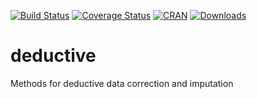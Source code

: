[![Build Status](https://travis-ci.org/data-cleaning/deductive.svg?branch=master)](https://travis-ci.org/data-cleaning/deductive)
[![Coverage Status](https://coveralls.io/repos/data-cleaning/deductive/badge.svg?branch=master&service=github)](https://coveralls.io/github/data-cleaning/deductive?branch=master)
[![CRAN](http://www.r-pkg.org/badges/version/deductive)](http://cran.r-project.org/package=deductive/)
[![Downloads](http://cranlogs.r-pkg.org/badges/deductive)](http://www.r-pkg.org/pkg/deductive) 


# deductive
Methods for deductive data correction and imputation

